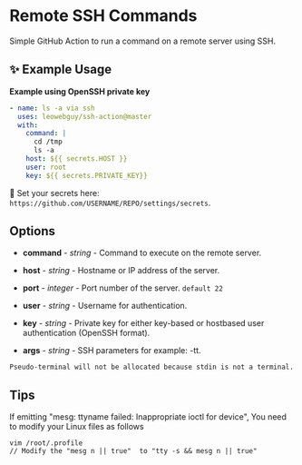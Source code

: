 # Remote SSH Commands

Simple GitHub Action to run a command on a remote server using SSH.

## ✨ Example Usage

**Example using OpenSSH private key**

```yml
- name: ls -a via ssh
  uses: leowebguy/ssh-action@master
  with:
    command: |
      cd /tmp
      ls -a
    host: ${{ secrets.HOST }}
    user: root
    key: ${{ secrets.PRIVATE_KEY}}
```

🔐 Set your secrets here: `https://github.com/USERNAME/REPO/settings/secrets`.

## Options

- **command** - _string_ - Command to execute on the remote server.

- **host** - _string_ - Hostname or IP address of the server.

- **port** - _integer_ - Port number of the server. `default 22`

- **user** - _string_ - Username for authentication.

- **key** - _string_ - Private key for either key-based or hostbased user authentication (OpenSSH format).

- **args** - _string_ - SSH parameters for example: -tt.

```
Pseudo-terminal will not be allocated because stdin is not a terminal.
```

## Tips

If emitting "mesg: ttyname failed: Inappropriate ioctl for device", You need to modify your Linux files as follows

```
vim /root/.profile
// Modify the "mesg n || true"  to "tty -s && mesg n || true"
```
